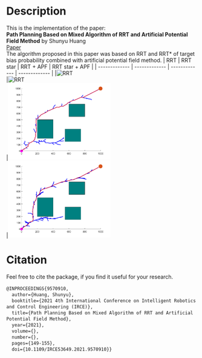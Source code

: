 # Description
This is the implementation of the paper:      
**Path Planning Based on Mixed Algorithm of RRT and Artificial Potential Field Method** by Shunyu Huang     
[Paper](https://ieeexplore.ieee.org/document/9570910)  
The algorithm proposed in this paper was based on RRT and RRT* of target bias probability combined with artificial potential field method.
| RRT | RRT star | RRT + APF | RRT star + APF |
| ------------- | ------------- | ------------- | ------------- |
|<img src="https://raw.githubusercontent.com/Huang0035/RRT-and-RRT-star-plus-APF/main/Result/RRT.png" width="270" alt="RRT"/><br/>|<img src="https://raw.githubusercontent.com/Huang0035/RRT-and-RRT-star-plus-APF/main/Result/RRTstar.png" width="270" alt="RRT"/><br/>|<img src="https://raw.githubusercontent.com/Huang0035/RRT-and-RRT-star-plus-APF/main/Result/RRT+APF.png" width="270" alt="RRT"/><br/>|<img src="https://raw.githubusercontent.com/Huang0035/RRT-and-RRT-star-plus-APF/main/Result/RRTstar+APF.png" width="270" alt="RRT"/><br/>

# Citation
Feel free to cite the package, if you find it useful for your research.
```
@INPROCEEDINGS{9570910,
  author={Huang, Shunyu},
  booktitle={2021 4th International Conference on Intelligent Robotics and Control Engineering (IRCE)}, 
  title={Path Planning Based on Mixed Algorithm of RRT and Artificial Potential Field Method}, 
  year={2021},
  volume={},
  number={},
  pages={149-155},
  doi={10.1109/IRCE53649.2021.9570910}}
```

